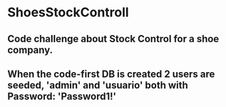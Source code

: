 # ShoesStockControll
## Code challenge about Stock Control for a shoe company.

## When the code-first DB is created 2 users are seeded, 'admin' and 'usuario' both with Password: 'Password1!'
